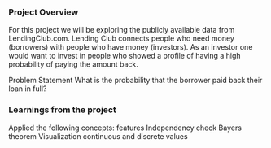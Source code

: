 ### Project Overview

 For this project we will be exploring the publicly available data from LendingClub.com. Lending Club connects people who need money (borrowers) with people who have money (investors). As an investor one would want to invest in people who showed a profile of having a high probability of paying the amount back.

Problem Statement What is the probability that the borrower paid back their loan in full?


### Learnings from the project

 Applied the following concepts:
features Independency check 
Bayers theorem
Visualization continuous and discrete values


